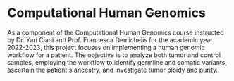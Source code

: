 # Computational Human Genomics

As a component of the Computational Human Genomics course instructed by Dr. Yari Ciani and Prof. Francesca Demichelis for the academic year 2022-2023, this project focuses on implementing a human genomic workflow for a patient. The objective is to analyze both tumor and control samples, employing the workflow to identify germline and somatic variants, ascertain the patient's ancestry, and investigate tumor ploidy and purity.

